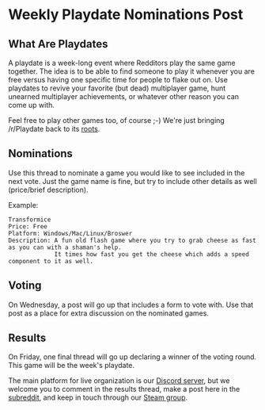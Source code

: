 # Weekly Playdate Nominations Post

## What Are Playdates

A playdate is a week-long event where Redditors play the same game together. The idea is to be able to find someone to play it whenever you are free versus having one specific time for people to flake out on. Use playdates to revive your favorite (but dead) multiplayer game, hunt unearned multiplayer achievements, or whatever other reason you can come up with.

Feel free to play other games too, of course ;-) We're just bringing /r/Playdate back to its [roots](https://www.reddit.com/r/gaming/comments/j8hpz/idea_for_subreddit_organize_nights_around/).

## Nominations

Use this thread to nominate a game you would like to see included in the next vote. Just the game name is fine, but try to include other details as well (price/brief description).

Example:

    Transformice
    Price: Free
    Platform: Windows/Mac/Linux/Broswer
    Description: A fun old flash game where you try to grab cheese as fast as you can with a shaman's help.
                 It times how fast you get the cheese which adds a speed component to it as well.

## Voting

On Wednesday, a post will go up that includes a form to vote with. Use that post as a place for extra discussion on the nominated games.

## Results

On Friday, one final thread will go up declaring a winner of the voting round. This game will be the week's playdate.

The main platform for live organization is our [Discord server](https://discord.gg/playdate), but we welcome you to comment in the results thread, make a post here in the [subreddit](https://www.reddit.com/r/Playdate/submit?selftext=true), and keep in touch through our [Steam group](http://steamcommunity.com/groups/joinplaydate).
